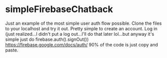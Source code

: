 # simpleFirebaseChatback

Just an example of the most simple user auth flow possible. Clone the files to your localhost and try it out. Pretty simple to create
an account. Log in (just realized...I didn't put a log out...I'll do that later lol...but anyway it's simple just do 
firebase.auth().signOut())
https://firebase.google.com/docs/auth/
90% of the code is just copy and paste. 
